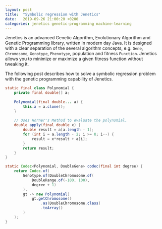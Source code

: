 ```yaml
---
layout: post
title:  "Symbolic regression with Jenetics"
date:   2019-09-26 21:00:20 +0200
categories: jenetics genetic-programming machine-learning
---
```


Jenetics is an advanced Genetic Algorithm, Evolutionary Algorithm and Genetic Programming library, written in modern day Java. It is designed with a clear separation of the several algorithm concepts, e.g. `Gene`, `Chromosome`, `Genotype`, `Phenotype`, population and fitness `Function`. Jenetics allows you to minimize or maximize a given fitness function without tweaking it.

The following post describes how to solve a symbolic regression problem with the genetic programming capability of Jenetics.

```java
static final class Polynomial {
    private final double[] a;
    
    Polynomial(final double... a) {
        this.a = a.clone();
    }
    
    // Uses Horner's Method to evaluate the polynomial.
    double apply(final double x) {
        double result = a[a.length - 1];
        for (int i = a.length - 2; i >= 0; i--) {
            result = x*result + a[i];
        }
        return result;
    }
}

static Codec<Polynomial, DoubleGene> codec(final int degree) {
    return Codec.of(
        Genotype.of(DoubleChromosome.of(
            DoubleRange.of(-100, 100),
            degree + 1)
        ),
        gt -> new Polynomial(
            gt.getChromosome()
                .as(DoubleChromosome.class)
                .toArray()
        )
    );
}
```
